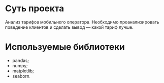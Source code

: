 # Суть проекта

Анализ тарифов мобильного оператора. Необходимо проанализировать поведение клиентов и сделать вывод — какой тариф лучше.

# Используемые библиотеки

* pandas; 
* numpy; 
* matplotlib;
* seaborn.
